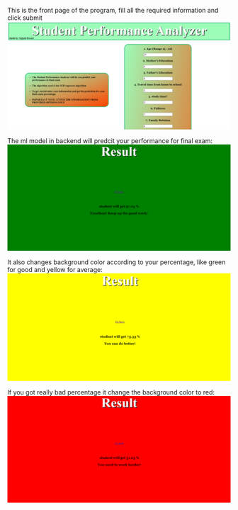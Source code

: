 This is the front page of the program, fill all the required information and click submit
![](images/spa1.PNG)
   
   
The ml model in backend will predcit your performance for final exam:
![](images/spa2.PNG)


It also changes background color according to your percentage, like green for good and yellow for average:
![](images/spa3.PNG)


If you got really bad percentage it change the background color to red:
![](images/spa4.PNG)
